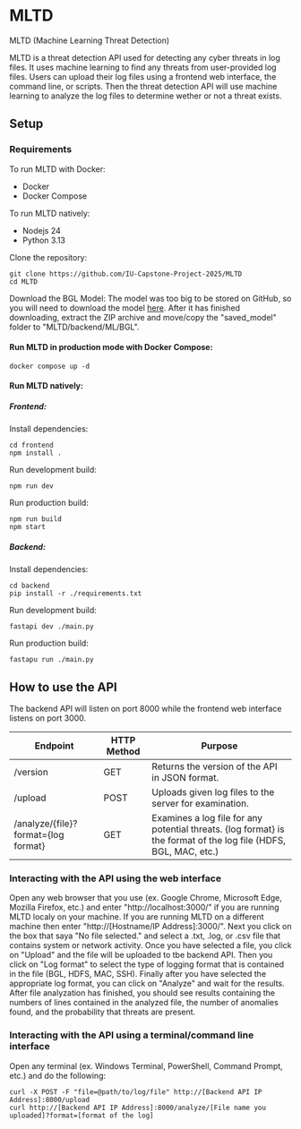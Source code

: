 # MLTD
MLTD (Machine Learning Threat Detection)

MLTD is a threat detection API used for detecting any cyber threats in log files. It uses machine learning to find any threats from user-provided log files. Users can upload their log files using a frontend web interface, the command line, or scripts. Then the threat detection API will use machine learning to analyze the log files to determine wether or not a threat exists.

## Setup

### Requirements
To run MLTD with Docker:
- Docker
- Docker Compose

To run MLTD natively:
- Nodejs 24
- Python 3.13

Clone the repository:
```
git clone https://github.com/IU-Capstone-Project-2025/MLTD
cd MLTD
```

Download the BGL Model:
The model was too big to be stored on GitHub, so you will need to download the model [here](https://drive.google.com/file/d/1miVZN5arMReuDLH0e9Pjmd7SIeJEXdaM/view?usp=sharing). After it has finished downloading, extract the ZIP archive and move/copy the "saved_model" folder to "MLTD/backend/ML/BGL".

#### Run MLTD in production mode with Docker Compose:
```
docker compose up -d
```

#### Run MLTD natively:

##### Frontend:
Install dependencies:
```
cd frontend
npm install .
```

Run development build:
```
npm run dev
```

Run production build:
```
npm run build
npm start
```

##### Backend:
Install dependencies:
```
cd backend
pip install -r ./requirements.txt
```

Run development build:
```
fastapi dev ./main.py
```

Run production build:
```
fastapu run ./main.py
```

## How to use the API
The backend API will listen on port 8000 while the frontend web interface listens on port 3000.

|  Endpoint  |  HTTP Method  |  Purpose  |
|------------|---------------|-----------|
|  /version  |  GET  |  Returns the version of the API in JSON format.  |
|  /upload  |  POST  | Uploads given log files to the server for examination.  |
|  /analyze/{file}?format={log format}  |  GET  | Examines a log file for any potential threats. {log format} is the format of the log file (HDFS, BGL, MAC, etc.)  |

### Interacting with the API using the web interface
Open any web browser that you use (ex. Google Chrome, Microsoft Edge, Mozilla Firefox, etc.) and enter "http://localhost:3000/" if you are running MLTD localy on your machine. If you are running MLTD on a different machine then enter "http://[Hostname/IP Address]:3000/". Next you click on the box that saya "No file selected." and select a .txt, .log, or .csv file that contains system or network activity. Once you have selected a file, you click on "Upload" and the file will be uploaded to tbe backend API. Then you click on "Log format" to select the type of logging format that is contained in the file (BGL, HDFS, MAC, SSH). Finally after you have selected the appropriate log format, you can click on "Analyze" and wait for the results. After file analyzation has finished, you should see results containing the numbers of lines contained in the analyzed file, the number of anomalies found, and the probability that threats are present.

### Interacting with the API using a terminal/command line interface
Open any terminal (ex. Windows Terminal, PowerShell, Command Prompt, etc.) and do the following:
```
curl -X POST -F "file=@path/to/log/file" http://[Backend API IP Address]:8000/upload
curl http://[Backend API IP Address]:8000/analyze/[File name you uploaded]?format=[format of the log]
```
